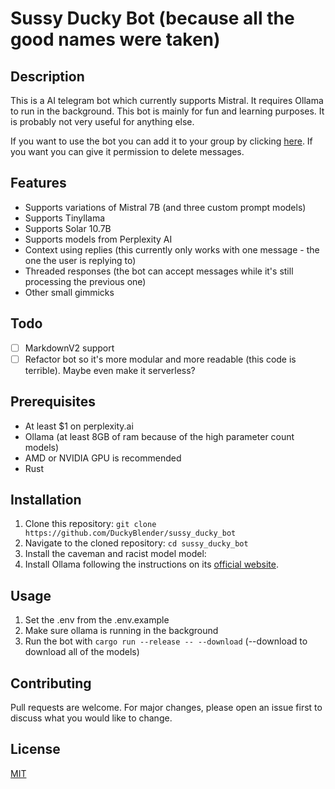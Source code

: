 # Sussy Ducky Bot (because all the good names were taken)

## Description

This is a AI telegram bot which currently supports Mistral. It requires Ollama to run in the background. This bot is mainly for fun and learning purposes. It is probably not very useful for anything else.

If you want to use the bot you can add it to your group by clicking [here](https://t.me/sussy_ducky_bot). If you want you can give it permission to delete messages.

## Features

- Supports variations of Mistral 7B (and three custom prompt models)
- Supports Tinyllama
- Supports Solar 10.7B
- Supports models from Perplexity AI
- Context using replies (this currently only works with one message - the one the user is replying to)
- Threaded responses (the bot can accept messages while it's still processing the previous one)
- Other small gimmicks

## Todo

- [ ] MarkdownV2 support
- [ ] Refactor bot so it's more modular and more readable (this code is terrible). Maybe even make it serverless?

## Prerequisites

- At least $1 on perplexity.ai
- Ollama (at least 8GB of ram because of the high parameter count models)
- AMD or NVIDIA GPU is recommended
- Rust

## Installation

1. Clone this repository: `git clone https://github.com/DuckyBlender/sussy_ducky_bot`
2. Navigate to the cloned repository: `cd sussy_ducky_bot`
3. Install the caveman and racist model model:
4. Install Ollama following the instructions on its [official website](https://ollama.ai/).

## Usage

1. Set the .env from the .env.example
2. Make sure ollama is running in the background
3. Run the bot with `cargo run --release -- --download` (--download to download all of the models)

## Contributing

Pull requests are welcome. For major changes, please open an issue first to discuss what you would like to change.

## License

[MIT](https://choosealicense.com/licenses/mit/)
